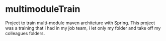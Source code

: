 # multimoduleTrain
Project to train multi-module maven architeture with Spring. This project was a training that i had in my job team, i let only my folder and take off my colleagues folders.
